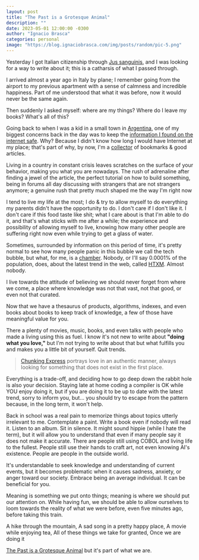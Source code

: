```yaml
---
layout: post
title: "The Past is a Grotesque Animal"
description: ""
date: 2023-05-01 12:00:00 -0300
author: "Ignacio Brasca"
categories: personal
image: "https://blog.ignaciobrasca.com/img/posts/random/pic-5.png"
---
```


Yesterday I got Italian citizenship through [Jus sanguinis](https://en.wikipedia.org/wiki/Jus_sanguinis), and I was looking for a way to write about it; this is a catharsis of what I passed through.

I arrived almost a year ago in Italy by plane; I remember going from the airport to my previous apartment with a sense of calmness and incredible happiness. Part of me understood that what it was before, now it would never be the same again. 

Then suddenly I asked myself: where are my things? Where do I leave my books? What's all of this?

Going back to when I was a kid in a small town in [Argentina](https://en.wikipedia.org/wiki/Armstrong,_Santa_Fe), one of my biggest concerns back in the day was to keep the [information I found on the internet safe](https://gwern.net/search#digital). Why? Because I didn't know how long I would have Internet at my place; that's part of why, by now, I'm a [collector](https://en.wikipedia.org/wiki/Collecting) of bookmarks & good articles. 

Living in a country in constant crisis leaves scratches on the surface of your behavior, making you what you are nowadays. The rush of adrenaline after finding a jewel of the article, the perfect tutorial on how to build something, being in forums all day discussing with strangers that are not strangers anymore; a genuine rush that pretty much shaped me the way I'm right now

I tend to live my life at the most; I do & try to allow myself to do everything my parents didn't have the opportunity to do. I don't care if I don't like it. I don't care if this food taste like shit; what I care about is that I'm able to do it, and that's what sticks with me after a while; the experience and possibility of allowing myself to live, knowing how many other people are suffering right now even while trying to get a glass of water.

Sometimes, surrounded by information on this period of time, it's pretty normal to see how many people panic in this bubble we call the tech bubble, but what, for me, is a [chamber](https://en.wikipedia.org/wiki/Echo_chamber_(media)). Nobody, or I'll say 0.0001% of the population, does, about the latest trend in the web, called [HTXM](https://news.ycombinator.com/item?id=35829733). Almost nobody.

I live towards the attitude of believing we should never forget from where we come, a place where knowledge was not that vast, not that good, or even not that curated.

Now that we have a thesaurus of products, algorithms, indexes, and even books about books to keep track of knowledge, a few of those have meaningful value for you.

There a plenty of movies, music, books, and even talks with people who made a living using this as fuel. I know it's not new to write about **"doing what you love,"** but I'm not trying to write about that but what fulfills you and makes you a little bit of yourself. Quit trends.

> [Chunking Express](https://letterboxd.com/film/chungking-express/) portrays love in an authentic manner, always looking for something that does not exist in the first place.

Everything is a trade-off, and deciding how to go deep down the rabbit hole is also your decision. Staying late at home coding a compiler is OK while YOU enjoy doing it, but if you are doing it to be up to date with the latest trend, sorry to inform you, but... you should try to escape from the pattern because, in the long term, it won't help.

Back in school was a real pain to memorize things about topics utterly irrelevant to me. Contemplate a paint. Write a book even if nobody will read it. Listen to an album. Sit in silence. It might sound hippie (while I hate the term), but it will allow you to understand that even if many people say it does not make it accurate. There are people still using COBOL and living life to the fullest. People still use their hands to craft art, not even knowing AI's existence. People are people in the outside world.

It's understandable to seek knowledge and understanding of current events, but it becomes problematic when it causes sadness, anxiety, or anger toward our society. Embrace being an average individual. It can be beneficial for you.

Meaning is something we put onto things; meaning is where we should put our attention on. While having fun, we should be able to allow ourselves to loom towards the reality of what we were before, even five minutes ago, before taking this train.

A hike through the mountain, 
A sad song in a pretty happy place, 
A movie while enjoying tea, 
All of these things we take for granted,
Once we are doing it

[The Past is a Grotesque Animal](https://www.youtube.com/watch?v=f3RAI8Ntamw) but it's part of what we are.